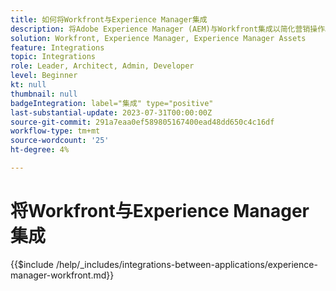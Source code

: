 ```yaml
---
title: 如何将Workfront与Experience Manager集成
description: 将Adobe Experience Manager (AEM)与Workfront集成以简化营销操作。
solution: Workfront, Experience Manager, Experience Manager Assets
feature: Integrations
topic: Integrations
role: Leader, Architect, Admin, Developer
level: Beginner
kt: null
thumbnail: null
badgeIntegration: label="集成" type="positive"
last-substantial-update: 2023-07-31T00:00:00Z
source-git-commit: 291a7eaa0ef589805167400ead48dd650c4c16df
workflow-type: tm+mt
source-wordcount: '25'
ht-degree: 4%

---
```



# 将Workfront与Experience Manager集成

{{$include /help/_includes/integrations-between-applications/experience-manager-workfront.md}}
